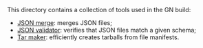 This directory contains a collection of tools used in the GN build:
- [JSON merge](json_merge/): merges JSON files;
- [JSON validator](json_validator/): verifies that JSON files match a given
  schema;
- [Tar maker](tar_maker/): efficiently creates tarballs from file manifests.
